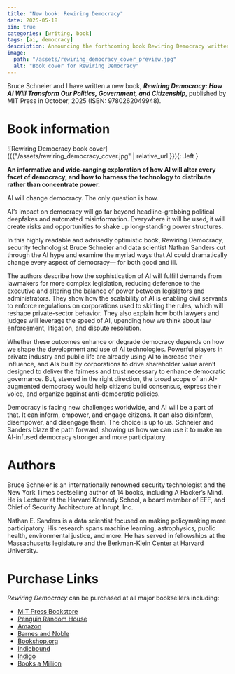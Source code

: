 ```yaml
---
title: "New book: Rewiring Democracy"
date: 2025-05-18
pin: true
categories: [writing, book]
tags: [ai, democracy]
description: Announcing the forthcoming book Rewiring Democracy written with Bruce Schneier
image:
  path: "/assets/rewiring_democracy_cover_preview.jpg"
  alt: "Book cover for Rewiring Democracy"
---
```


Bruce Schneier and I have written a new book, ***Rewiring Democracy: How AI Will Transform Our Politics, Government, and Citizenship***, published by MIT Press in October, 2025 (ISBN: 9780262049948).

# Book information

![Rewiring Democracy book cover]({{"/assets/rewiring_democracy_cover.jpg" | relative_url }}){: .left }

**An informative and wide-ranging exploration of how AI will alter every facet of democracy, and how to harness the technology to distribute rather than concentrate power.**

AI will change democracy. The only question is how.

AI’s impact on democracy will go far beyond headline-grabbing political deepfakes and automated misinformation. Everywhere it will be used, it will create risks and opportunities to shake up long-standing power structures.

In this highly readable and advisedly optimistic book, Rewiring Democracy, security technologist Bruce Schneier and data scientist Nathan Sanders cut through the AI hype and examine the myriad ways that AI could dramatically change every aspect of democracy— for both good and ill.

The authors describe how the sophistication of AI will fulfill demands from lawmakers for more complex legislation, reducing deference to the executive and altering the balance of power between legislators and administrators. They show how the scalability of AI is enabling civil servants to enforce regulations on corporations used to skirting the rules, which will reshape private-sector behavior. They also explain how both lawyers and judges will leverage the speed of AI, upending how we think about law enforcement, litigation, and dispute resolution.

Whether these outcomes enhance or degrade democracy depends on how we shape the development and use of AI technologies. Powerful players in private industry and public life are already using AI to increase their influence, and AIs built by corporations to drive shareholder value aren’t designed to deliver the fairness and trust necessary to enhance democratic governance. But, steered in the right direction, the broad scope of an AI-augmented democracy would help citizens build consensus, express their voice, and organize against anti-democratic policies.

Democracy is facing new challenges worldwide, and AI will be a part of that. It can inform, empower, and engage citizens. It can also disinform, disempower, and disengage them. The choice is up to us. Schneier and Sanders blaze the path forward, showing us how we can use it to make an AI-infused democracy stronger and more participatory.

# Authors

Bruce Schneier is an internationally renowned security technologist and the New York Times bestselling author of 14 books, including A Hacker’s Mind. He is Lecturer at the Harvard Kennedy School, a board member of EFF, and Chief of Security Architecture at Inrupt, Inc.

Nathan E. Sanders is a data scientist focused on making policymaking more participatory. His research spans machine learning, astrophysics, public health, environmental justice, and more. He has served in fellowships at the Massachusetts legislature and the Berkman-Klein Center at Harvard University.

# Purchase Links

*Rewiring Democracy* can be purchased at all major booksellers including:

<ul>
  <li><a 
  title="MIT Press Bookstore"
  href="https://mitpressbookstore.mit.edu/book/9780262049948"
  target="_blank">MIT Press Bookstore</a>
  </li>
  <li><a 
  title="Penguin Random House"
  href="https://www.penguinrandomhouse.com/search/site/?q=9780262049948"
  target="_blank">Penguin Random House</a>
  </li>
  <li><a 
  title="Amazon"
  href="https://www.amazon.com/dp/0262049945/"
  target="_blank">Amazon</a>
  </li>
  <li><a 
  title="Barnes and Noble"
  href="https://www.barnesandnoble.com/s/9780262049948/"
  target="_blank">Barnes and Noble</a>
  </li>
  <li><a 
  title="Bookshop.org"
  href="https://bookshop.org/a/2238/9780262049948"
  target="_blank">Bookshop.org</a>
  </li>
  <li><a 
  title="Indiebound"
  href="https://www.indiebound.org/book/9780262049948"
  target="_blank">Indiebound</a>
  </li>
  <li><a 
  title="Indigo"
  href="https://www.chapters.indigo.ca/books/search?keywords=9780262049948&amp;pageSize=10"
  target="_blank">Indigo</a>
  </li>
  <li><a 
  title="Books a Million"
  href="https://www.booksamillion.com/search?query=9780262049948&where=All"
  target="_blank">Books a Million</a>
  </li>
</ul>

